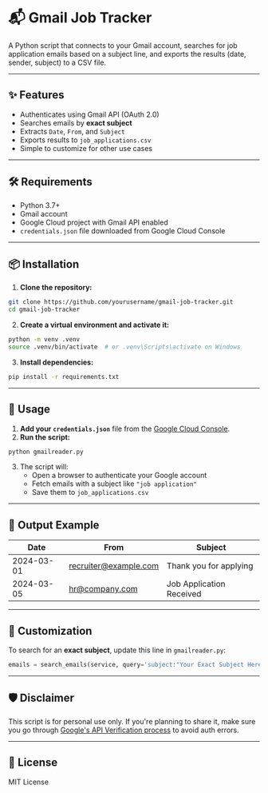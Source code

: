 # 📬 Gmail Job Tracker

A Python script that connects to your Gmail account, searches for job application emails based on a subject line, and exports the results (date, sender, subject) to a CSV file.

---

## ✨ Features

- Authenticates using Gmail API (OAuth 2.0)
- Searches emails by **exact subject**
- Extracts `Date`, `From`, and `Subject`
- Exports results to `job_applications.csv`
- Simple to customize for other use cases

---

## 🛠 Requirements

- Python 3.7+
- Gmail account
- Google Cloud project with Gmail API enabled
- `credentials.json` file downloaded from Google Cloud Console

---

## 📦 Installation

1. **Clone the repository:**

```bash
git clone https://github.com/yourusername/gmail-job-tracker.git
cd gmail-job-tracker
```

2. **Create a virtual environment and activate it:**

```bash
python -m venv .venv
source .venv/bin/activate  # or .venv\Scripts\activate on Windows
```

3. **Install dependencies:**

```bash
pip install -r requirements.txt
```

---

## 🚀 Usage

1. **Add your `credentials.json`** file from the [Google Cloud Console](https://console.cloud.google.com/).
2. **Run the script:**

```bash
python gmailreader.py
```

3. The script will:
   - Open a browser to authenticate your Google account
   - Fetch emails with a subject like `"job application"`
   - Save them to `job_applications.csv`

---

## 📂 Output Example

| Date       | From                        | Subject                         |
|------------|-----------------------------|----------------------------------|
| 2024-03-01 | recruiter@example.com       | Thank you for applying          |
| 2024-03-05 | hr@company.com              | Job Application Received        |

---

## 📝 Customization

To search for an **exact subject**, update this line in `gmailreader.py`:

```python
emails = search_emails(service, query='subject:"Your Exact Subject Here"')
```

---

## 🛡 Disclaimer

This script is for personal use only. If you're planning to share it, make sure you go through [Google's API Verification process](https://developers.google.com/identity/protocols/oauth2/verification) to avoid auth errors.

---

## 📄 License

MIT License

